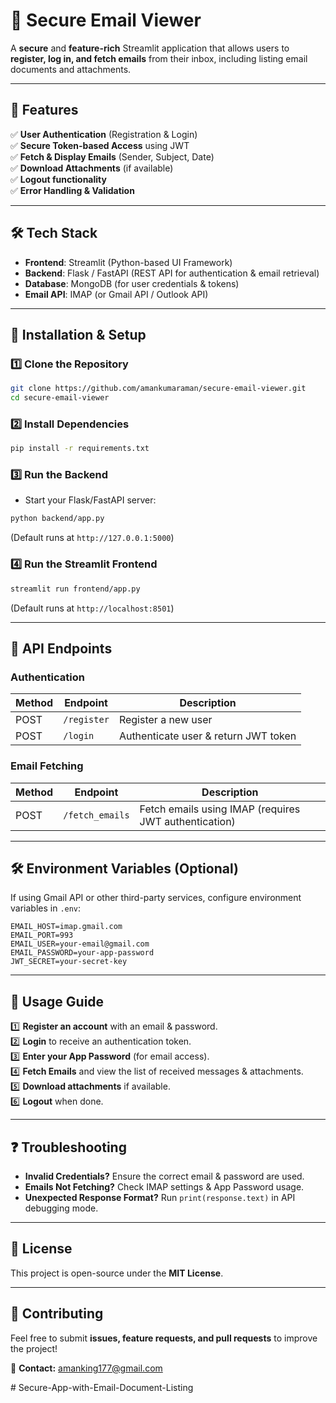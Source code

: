 # 📩 Secure Email Viewer

A **secure** and **feature-rich** Streamlit application that allows users to **register, log in, and fetch emails** from their inbox, including listing email documents and attachments.

---
## 🚀 Features

✅ **User Authentication** (Registration & Login)  
✅ **Secure Token-based Access** using JWT  
✅ **Fetch & Display Emails** (Sender, Subject, Date)  
✅ **Download Attachments** (if available)  
✅ **Logout functionality**  
✅ **Error Handling & Validation**  

---
## 🛠️ Tech Stack

- **Frontend**: Streamlit (Python-based UI Framework)
- **Backend**: Flask / FastAPI (REST API for authentication & email retrieval)
- **Database**: MongoDB (for user credentials & tokens)
- **Email API**: IMAP (or Gmail API / Outlook API)

---
## 🔧 Installation & Setup

### 1️⃣ Clone the Repository
```sh
git clone https://github.com/amankumaraman/secure-email-viewer.git
cd secure-email-viewer
```

### 2️⃣ Install Dependencies
```sh
pip install -r requirements.txt
```

### 3️⃣ Run the Backend
- Start your Flask/FastAPI server:
```sh
python backend/app.py
```
(Default runs at `http://127.0.0.1:5000`)

### 4️⃣ Run the Streamlit Frontend
```sh
streamlit run frontend/app.py
```
(Default runs at `http://localhost:8501`)

---
## 📌 API Endpoints

### **Authentication**
| Method | Endpoint | Description |
|--------|---------|-------------|
| POST   | `/register` | Register a new user |
| POST   | `/login` | Authenticate user & return JWT token |

### **Email Fetching**
| Method | Endpoint | Description |
|--------|---------|-------------|
| POST   | `/fetch_emails` | Fetch emails using IMAP (requires JWT authentication) |

---
## 🛠️ Environment Variables (Optional)
If using Gmail API or other third-party services, configure environment variables in `.env`:
```env
EMAIL_HOST=imap.gmail.com
EMAIL_PORT=993
EMAIL_USER=your-email@gmail.com
EMAIL_PASSWORD=your-app-password
JWT_SECRET=your-secret-key
```

---
## 🎯 Usage Guide
1️⃣ **Register an account** with an email & password.  
2️⃣ **Login** to receive an authentication token.  
3️⃣ **Enter your App Password** (for email access).  
4️⃣ **Fetch Emails** and view the list of received messages & attachments.  
5️⃣ **Download attachments** if available.  
6️⃣ **Logout** when done.  

---
## ❓ Troubleshooting

- **Invalid Credentials?** Ensure the correct email & password are used.
- **Emails Not Fetching?** Check IMAP settings & App Password usage.
- **Unexpected Response Format?** Run `print(response.text)` in API debugging mode.

---
## 📜 License
This project is open-source under the **MIT License**.

---
## 🤝 Contributing
Feel free to submit **issues, feature requests, and pull requests** to improve the project!

📧 **Contact:** amanking177@gmail.com

#   S e c u r e - A p p - w i t h - E m a i l - D o c u m e n t - L i s t i n g 
 
 
